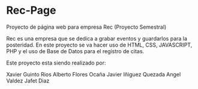 # Rec-Page
Proyecto de página web para empresa Rec (Proyecto Semestral)

Rec es una empresa que se dedica a grabar eventos y guardarlos para la posteridad.
En este proyecto se va hacer uso de HTML, CSS, JAVASCRIPT, PHP y el uso de Base de Datos para el registro de citas.

Este proyecto esta siendo realizado por:

Xavier Guinto Rios
Alberto Flores Ocaña
Javier Iñiguez Quezada
Angel Valdez
Jafet Diaz
